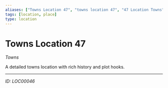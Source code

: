 ```yaml
---
aliases: ["Towns Location 47", "towns location 47", "47 Location Towns"]
tags: [location, place]
type: location
---
```


# Towns Location 47

*Towns*

A detailed towns location with rich history and plot hooks.

---
*ID: LOC00046*